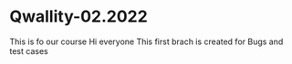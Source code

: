 # Qwallity-02.2022
This is fo our course
Hi everyone
This first brach is created for Bugs and test cases
